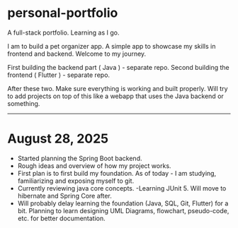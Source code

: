 # personal-portfolio
A full-stack portfolio.
Learning as I go.


I am to build a pet organizer app. A simple app to showcase my skills in frontend and backend.
Welcome to my journey.

First building the backend part ( Java ) - separate repo.
Second building the frontend ( Flutter ) - separate repo.

After these two. Make sure everything is working and built properly.
Will try to add projects on top of this like a webapp that uses the Java backend or something.

_________________________________________________________________________________________________
# August 28, 2025

- Started planning the Spring Boot backend.
- Rough ideas and overview of how my project works.
- First plan is to first build my foundation. As of today - I am studying, familiarizing and exposing myself to git.
- Currently reviewing java core concepts. -Learning JUnit 5. Will move to hibernate and Spring Core after.
- Will probably delay learning the foundation (Java, SQL, Git, Flutter) for a bit. Planning to learn designing UML Diagrams, flowchart, pseudo-code, etc. for better documentation. 
